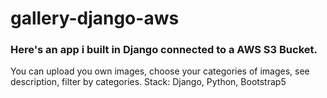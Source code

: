 # gallery-django-aws
### Here's an app i built in Django connected to a AWS S3 Bucket.

You can upload you own images, choose your categories of images, see description, filter by categories.
Stack: Django, Python, Bootstrap5

